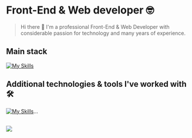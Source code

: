 # Front-End & Web developer 🤓
> Hi there 👋 I'm a professional Front-End & Web Developer with considerable passion for technology and many years of experience.

## Main stack
[![My Skills](https://skillicons.dev/icons?i=js,ts,react,nextjs&perline=5&theme=light)](https://skillicons.dev)

## Additional technologies & tools I've worked with 🛠
[![My Skills](https://skillicons.dev/icons?i=nodejs,express,angular,vue,graphql,redux,tailwind,mui,bootstrap,styledcomponents,sass,html,css,jest,webpack,vite,python,django,docker,vercel,aws,git,prisma,mongodb,graphql,xd,figma,bash&perline=14&theme=light)](https://skillicons.dev)...

<br/>

<img align="center" src="https://github-readme-stats.vercel.app/api/top-langs/?username=MisterCrude&theme=dark&layout=compact&langs_count=10" />
